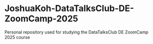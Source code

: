# JoshuaKoh-DataTalksClub-DE-ZoomCamp-2025
Personal repository used for studying the DataTalksClub DE ZoomCamp 2025 course
